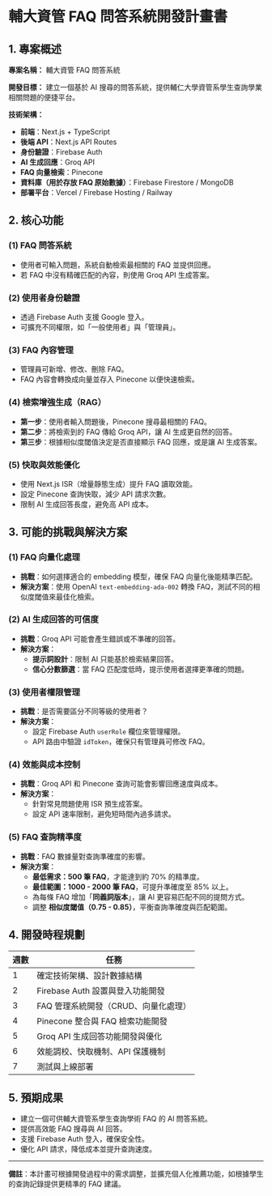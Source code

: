 # 輔大資管 FAQ 問答系統開發計畫書

## 1. 專案概述

**專案名稱：** 輔大資管 FAQ 問答系統

**開發目標：** 建立一個基於 AI 搜尋的問答系統，提供輔仁大學資管系學生查詢學業相關問題的便捷平台。

**技術架構：**

- **前端**：Next.js + TypeScript
- **後端 API**：Next.js API Routes
- **身份驗證**：Firebase Auth
- **AI 生成回應**：Groq API
- **FAQ 向量檢索**：Pinecone
- **資料庫（用於存放 FAQ 原始數據）**：Firebase Firestore / MongoDB
- **部署平台**：Vercel / Firebase Hosting / Railway

## 2. 核心功能

### (1) FAQ 問答系統
- 使用者可輸入問題，系統自動檢索最相關的 FAQ 並提供回應。
- 若 FAQ 中沒有精確匹配的內容，則使用 Groq API 生成答案。

### (2) 使用者身份驗證
- 透過 Firebase Auth 支援 Google 登入。
- 可擴充不同權限，如「一般使用者」與「管理員」。

### (3) FAQ 內容管理
- 管理員可新增、修改、刪除 FAQ。
- FAQ 內容會轉換成向量並存入 Pinecone 以便快速檢索。

### (4) 檢索增強生成（RAG）
- **第一步**：使用者輸入問題後，Pinecone 搜尋最相關的 FAQ。
- **第二步**：將檢索到的 FAQ 傳給 Groq API，讓 AI 生成更自然的回答。
- **第三步**：根據相似度閾值決定是否直接顯示 FAQ 回應，或是讓 AI 生成答案。

### (5) 快取與效能優化
- 使用 Next.js ISR（增量靜態生成）提升 FAQ 讀取效能。
- 設定 Pinecone 查詢快取，減少 API 請求次數。
- 限制 AI 生成回答長度，避免高 API 成本。

## 3. 可能的挑戰與解決方案

### (1) FAQ 向量化處理
- **挑戰**：如何選擇適合的 embedding 模型，確保 FAQ 向量化後能精準匹配。
- **解決方案**：使用 OpenAI `text-embedding-ada-002` 轉換 FAQ，測試不同的相似度閾值來最佳化檢索。

### (2) AI 生成回答的可信度
- **挑戰**：Groq API 可能會產生錯誤或不準確的回答。
- **解決方案**：
    - **提示詞設計**：限制 AI 只能基於檢索結果回答。
    - **信心分數篩選**：當 FAQ 匹配度低時，提示使用者選擇更準確的問題。

### (3) 使用者權限管理
- **挑戰**：是否需要區分不同等級的使用者？
- **解決方案**：
    - 設定 Firebase Auth `userRole` 欄位來管理權限。
    - API 路由中驗證 `idToken`，確保只有管理員可修改 FAQ。

### (4) 效能與成本控制
- **挑戰**：Groq API 和 Pinecone 查詢可能會影響回應速度與成本。
- **解決方案**：
    - 針對常見問題使用 ISR 預生成答案。
    - 設定 API 速率限制，避免短時間內過多請求。

### (5) FAQ 查詢精準度
- **挑戰**：FAQ 數據量對查詢準確度的影響。
- **解決方案**：
    - **最低需求：500 筆 FAQ**，才能達到約 70% 的精準度。
    - **最佳範圍：1000 - 2000 筆 FAQ**，可提升準確度至 85% 以上。
    - 為每條 FAQ 增加「**同義詞版本**」，讓 AI 更容易匹配不同的提問方式。
    - 調整 **相似度閾值（0.75 - 0.85）**，平衡查詢準確度與匹配範圍。

## 4. 開發時程規劃

| 週數 | 任務 |
| --- | --- |
| 1 | 確定技術架構、設計數據結構 |
| 2 | Firebase Auth 設置與登入功能開發 |
| 3 | FAQ 管理系統開發（CRUD、向量化處理） |
| 4 | Pinecone 整合與 FAQ 檢索功能開發 |
| 5 | Groq API 生成回答功能開發與優化 |
| 6 | 效能調校、快取機制、API 保護機制 |
| 7 | 測試與上線部署 |

## 5. 預期成果

- 建立一個可供輔大資管系學生查詢學術 FAQ 的 AI 問答系統。
- 提供高效能 FAQ 搜尋與 AI 回答。
- 支援 Firebase Auth 登入，確保安全性。
- 優化 API 請求，降低成本並提升查詢速度。

---

**備註**：本計畫可根據開發過程中的需求調整，並擴充個人化推薦功能，如根據學生的查詢記錄提供更精準的 FAQ 建議。
